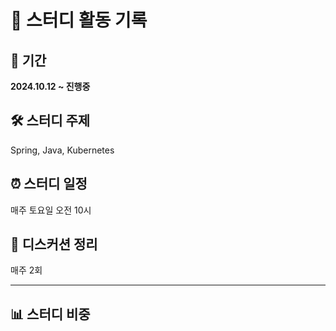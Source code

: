 # 🌟 스터디 활동 기록

## 📅 기간
**2024.10.12 ~ 진행중**

## 🛠️ 스터디 주제
Spring, Java, Kubernetes

## ⏰ 스터디 일정
매주 토요일 오전 10시

## 📝 디스커션 정리
매주 2회

---

## 📊 스터디 비중

<div align="center">
<svg width="250" height="250" viewBox="0 0 42 42" class="donut">
  <style>
    .donut-hole { fill: #ffffff; }
    .donut-ring { fill: transparent; stroke: #e6e6e6; stroke-width: 3; }
    .donut-segment { fill: transparent; stroke-width: 3; transition: stroke-dashoffset 0.6s ease; }
    .spring { stroke: #4CAF50; stroke-dasharray: 40 60; stroke-dashoffset: 25; }
    .java { stroke: #2196F3; stroke-dasharray: 35 65; stroke-dashoffset: -15; }
    .k8s { stroke: #FF9800; stroke-dasharray: 25 75; stroke-dashoffset: -50; }
    .donut-text text { font-size: 6px; fill: #000; font-weight: bold; }
  </style>
</svg>
</div>
